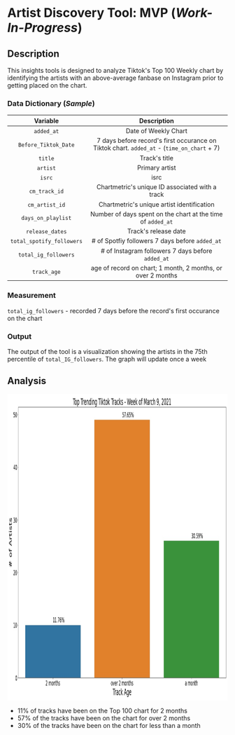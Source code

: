 # Artist Discovery Tool: MVP (*Work-In-Progress*)

## Description
This insights tools is designed to analyze Tiktok's Top 100 Weekly chart by identifying the artists with an above-average fanbase on Instagram prior to getting placed on the chart.

### Data Dictionary (*Sample*)

| Variable        | Description     | 
| :---:|:---: | 
| `added_at` | Date of Weekly Chart| 
| `Before_Tiktok_Date` | 7 days before record's first occurance on Tiktok chart. `added_at` - (`time_on_chart` + 7)| 
| `title`|Track's title|
|`artist`| Primary artist|
|`isrc`| isrc|
|`cm_track_id`| Chartmetric's unique ID associated with a track|
|`cm_artist_id`| Chartmetric's unique artist identification|
|`days_on_playlist`|Number of days spent on the chart at the time of `added_at`|
|`release_dates`|Track's release date|
|`total_spotify_followers`|# of Spotfiy followers 7 days before `added_at`|
|`total_ig_followers`|# of Instagram followers 7 days before `added_at`|
|`track_age`| age of record on chart; 1 month, 2 months, or over 2 months|


### Measurement

`total_ig_followers` - recorded 7 days before the record's first occurance on the chart

### Output

The output of the tool is a visualization showing the artists in the 75th percentile of `total_IG_followers`. The graph will update once a week

## Analysis
<img align="center" width="1000" height="700" src="https://github.com/jacksonbull87/bull-analytics/blob/main/blog7/visuals/track_age.jpeg">

- 11% of tracks have been on the Top 100 chart for 2 months
- 57% of the tracks have been on the chart for over 2 months
- 30% of the tracks have been on the chart for less than a month
